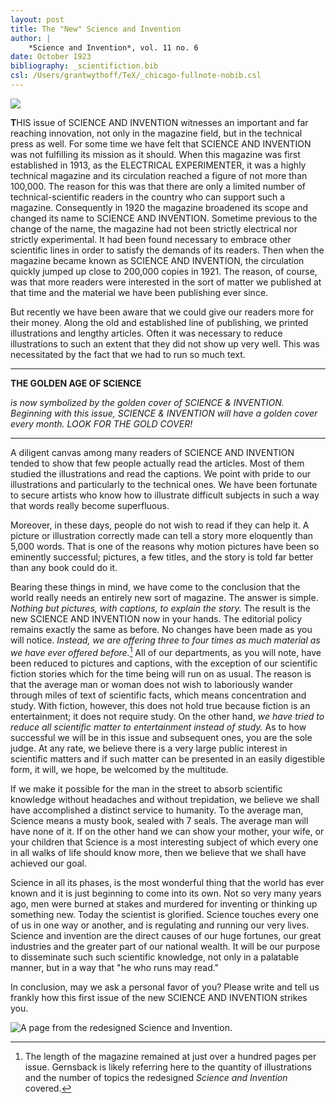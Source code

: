```yaml
---
layout: post
title: The "New" Science and Invention
author: |
    *Science and Invention*, vol. 11 no. 6
date: October 1923
bibliography: _scientifiction.bib
csl: /Users/grantwythoff/TeX/_chicago-fullnote-nobib.csl
---
```


![](images/si_192310_cover.jpg)

**T**HIS issue of SCIENCE AND INVENTION witnesses an important and far reaching innovation, not only in the magazine field, but in the technical press as well.  For some time we have felt that SCIENCE AND INVENTION was not fulfilling its mission as it should.  When this magazine was first established in 1913, as the ELECTRICAL EXPERIMENTER, it was a highly technical magazine and its circulation reached a figure of not more than 100,000.  The reason for this was that there are only a limited number of technical-scientific readers in the country who can support such a magazine.  Consequently in 1920 the magazine broadened its scope and changed its name to SCIENCE AND INVENTION.  Sometime previous to the change of the name, the magazine had not been strictly electrical nor strictly experimental.  It had been found necessary to embrace other scientific lines in order to satisfy the demands of its readers.  Then when the magazine became known as SCIENCE AND INVENTION, the circulation quickly jumped up close to 200,000 copies in 1921.  The reason, of course, was that more readers were interested in the sort of matter we published at that time and the material we have been publishing ever since.

But recently we have been aware that we could give our readers more for their money.  Along the old and established line of publishing, we printed illustrations and lengthy articles.  Often it was necessary to reduce illustrations to such an extent that they did not show up very well.  This was necessitated by the fact that we had to run so much text.

* * * * * * * * 

**THE GOLDEN AGE OF SCIENCE**

*is now symbolized by the golden cover of SCIENCE \& INVENTION.  Beginning with this issue, SCIENCE \& INVENTION will have a golden cover every month.  LOOK FOR THE GOLD COVER!*

* * * * * * * * 

A diligent canvas among many readers of SCIENCE AND INVENTION tended to show that few people actually read the articles.  Most of them studied the illustrations and read the captions.  We point with pride to our illustrations and particularly to the technical ones.  We have been fortunate to secure artists who know how to illustrate difficult subjects in such a way that words really become superfluous.

Moreover, in these days, people do not wish to read if they can help it.  A picture or illustration correctly made can tell a story more eloquently than 5,000 words.  That is one of the reasons why motion pictures have been so eminently successful; pictures, a few titles, and the story is told far better than any book could do it.

Bearing these things in mind, we have come to the conclusion that the world really needs an entirely new sort of magazine.  The answer is simple.  *Nothing but pictures, with captions, to explain the story.*  The result is the new SCIENCE AND INVENTION now in your hands.  The editorial policy remains exactly the same as before.  No changes have been made as you will notice.  *Instead, we are offering three to four times as much material as we have ever offered before.*[^lngt]  All of our departments, as you will note, have been reduced to pictures and captions, with the exception of our scientific fiction stories which for the time being will run on as usual.  The reason is that the average man or woman does not wish to laboriously wander through miles of text of scientific facts, which means concentration and study.  With fiction, however, this does not hold true because fiction is an entertainment; it does not require study.  On the other hand, *we have tried to reduce all scientific matter to entertainment instead of study.*  As to how successful we will be in this issue and subsequent ones, you are the sole judge.  At any rate, we believe there is a very large public interest in scientific matters and if such matter can be presented in an easily digestible form, it will, we hope, be welcomed by the multitude.

If we make it possible for the man in the street to absorb scientific knowledge without headaches and without trepidation, we believe we shall have accomplished a distinct service to humanity.  To the average man, Science means a musty book, sealed with 7 seals.  The average man will have none of it.  If on the other hand we can show your mother, your wife, or your children that Science is a most interesting subject of which every one in all walks of life should know more, then we believe that we shall have achieved our goal.

Science in all its phases, is the most wonderful thing that the world has ever known and it is just beginning to come into its own.  Not so very many years ago, men were burned at stakes and murdered for inventing or thinking up something new.  Today the scientist is glorified.  Science touches every one of us in one way or another, and is regulating and running our very lives.  Science and invention are the direct causes of our huge fortunes, our great industries and the greater part of our national wealth.  It will be our purpose to disseminate such such scientific knowledge, not only in a palatable manner, but in a way that "he who runs may read."

In conclusion, may we ask a personal favor of you?  Please write and tell us frankly how this first issue of the new SCIENCE AND INVENTION strikes you.

![A page from the redesigned *Science and Invention.*](images/new_si_layout.JPG)

[^lngt]:  The length of the magazine remained at just over a hundred pages per issue. Gernsback is likely referring here to the quantity of illustrations and the number of topics the redesigned *Science and Invention* covered.